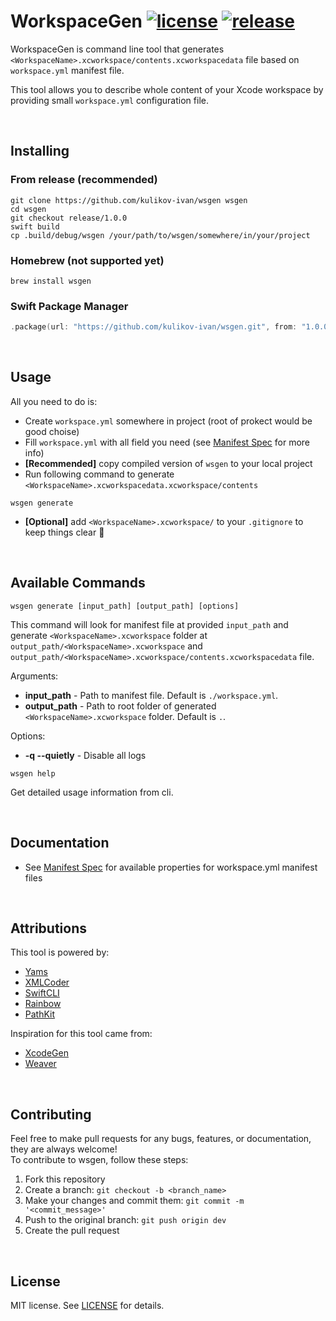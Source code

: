# WorkspaceGen [![license](https://img.shields.io/badge/license-MIT-lightgrey.svg)](https://github.com/kulikov-ivan/wsgen/master/LICENSE) [![release](https://img.shields.io/github/release/kulikov-ivan/wsgen.svg)](https://github.com/kulikov-ivan/wsgen/releases)

WorkspaceGen is command line tool that generates `<WorkspaceName>.xcworkspace/contents.xcworkspacedata` file based on `workspace.yml` manifest file.  

This tool allows you to describe whole content of your Xcode workspace by providing small `workspace.yml` configuration file.  

<br />

## Installing

### From release (recommended)

```shell
git clone https://github.com/kulikov-ivan/wsgen wsgen
cd wsgen
git checkout release/1.0.0
swift build
cp .build/debug/wsgen /your/path/to/wsgen/somewhere/in/your/project
```

### Homebrew (not supported yet)

```shell
brew install wsgen
```

### Swift Package Manager

```swift
.package(url: "https://github.com/kulikov-ivan/wsgen.git", from: "1.0.0")
```

<br />

## Usage

All you need to do is:
- Create `workspace.yml` somewhere in project (root of prokect would be good choise)
- Fill `workspace.yml` with all field you need (see [Manifest Spec](https://github.com/kulikov-ivan/wsgen/blob/master/Docs/ManifestSpec.md) for more info)
- **[Recommended]** copy compiled version of `wsgen` to your local project
- Run following command to generate `<WorkspaceName>.xcworkspacedata.xcworkspace/contents`
```shell
wsgen generate
``` 

- **[Optional]** add `<WorkspaceName>.xcworkspace/` to your `.gitignore` to keep things clear 🙂

<br />

## Available Commands

```shell
wsgen generate [input_path] [output_path] [options]
```

This command will look for manifest file at provided `input_path` and generate `<WorkspaceName>.xcworkspace` folder at `output_path/<WorkspaceName>.xcworkspace` and `output_path/<WorkspaceName>.xcworkspace/contents.xcworkspacedata` file.

Arguments:

- **input_path** - Path to manifest file. Default is `./workspace.yml`.
- **output_path** - Path to root folder of generated `<WorkspaceName>.xcworkspace` folder. Default is `.`.

Options:

- **-q --quietly** - Disable all logs

```shell
wsgen help
```

Get detailed usage information from cli.

<br />

## Documentation

- See [Manifest Spec](https://github.com/kulikov-ivan/wsgen/blob/master/Docs/ManifestSpec.md) for available properties for workspace.yml manifest files

<br />

## Attributions

This tool is powered by:

- [Yams](https://github.com/jpsim/Yams)
- [XMLCoder](https://github.com/MaxDesiatov/XMLCoder)
- [SwiftCLI](https://github.com/jakeheis/SwiftCLI)
- [Rainbow](https://github.com/onevcat/Rainbow)
- [PathKit](https://github.com/kylef/PathKit)

Inspiration for this tool came from:

- [XcodeGen](https://github.com/yonaskolb/XcodeGen)
- [Weaver](https://github.com/scribd/Weaver)

<br />

## Contributing
Feel free to make pull requests for any bugs, features, or documentation, they are always welcome!  
To contribute to wsgen, follow these steps:  

1. Fork this repository
2. Create a branch: `git checkout -b <branch_name>`
3. Make your changes and commit them: `git commit -m '<commit_message>'`
4. Push to the original branch: `git push origin dev`
5. Create the pull request

<br />

## License

MIT license. See [LICENSE](LICENSE) for details.
